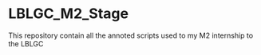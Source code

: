 # LBLGC_M2_Stage
This repository contain all the annoted scripts used to my M2 internship to the LBLGC

